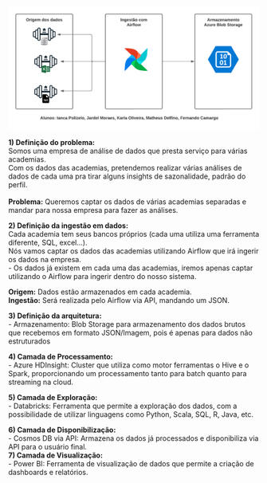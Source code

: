 <div align="center">
  <img src="https://github.com/jardelMoraes/labdata-exercices/blob/main/BigData/Fluxo%20de%20dados.png" alt"Proffy" title="Proffy" alt"Proffy" title="Proffy" />
  </div>

**1) Definição do problema:** <br />
   Somos uma empresa de análise de dados que presta serviço para várias academias. <br />
        Com os dados das academias, pretendemos realizar várias análises de dados de cada uma pra tirar alguns insights de
            sazonalidade, padrão do perfil.<br /><br />
    **Problema:** Queremos captar os dados de várias academias separadas e mandar para nossa empresa para fazer as análises.<br />
 
**2) Definição da ingestão em dados:**<br />
    Cada academia tem seus bancos próprios (cada uma utiliza uma ferramenta diferente, SQL, excel...).<br />
    Nós vamos captar os dados das academias utilizando Airflow que irá ingerir os dados na empresa.<br />
    - Os dados já existem em cada uma das academias, iremos apenas captar utilizando o Airflow para ingerir dentro do nosso sistema.<br />
 
 **Origem:** Dados estão armazenados em cada academia.<br />
 **Ingestão:** Será realizada pelo Airflow via API, mandando um JSON.<br />
 
**3) Definição da arquitetura:**<br />
    - Armazenamento: Blob Storage para armazenamento dos dados brutos que recebemos em formato JSON/Imagem, pois é apenas para dados não estruturados <br />
 
**4) Camada de Processamento:**<br />
    - Azure HDInsight: Cluster que utiliza como motor ferramentas o Hive e o Spark, proporcionando um processamento tanto para batch quanto para streaming na cloud.
 
**5) Camada de Exploração:**<br />
    - Databricks: Ferramenta que permite a exploração dos dados, com a possibilidade de utilizar linguagens como Python, Scala, SQL, R, Java, etc. <br />
 
**6) Camada de Disponibilização:**<br />
    - Cosmos DB via API: Armazena os dados já processados e disponibiliza via API para o usuário final.<br />
**7) Camada de Visualização:**<br />
    - Power BI: Ferramenta de visualização de dados que permite a criação de dashboards e relatórios.
